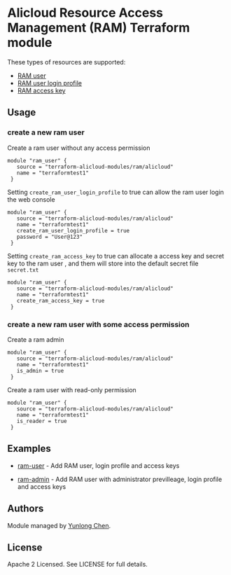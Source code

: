 # Alicloud Resource Access Management (RAM) Terraform module

These types of resources are supported:

* [RAM user](https://www.terraform.io/docs/providers/aws/r/iam_user.html)
* [RAM user login profile](https://www.terraform.io/docs/providers/aws/r/iam_user_login_profile.html)
* [RAM access key](https://www.terraform.io/docs/providers/aws/r/iam_access_key.html)

## Usage

### create a new ram user

Create a ram user without any access permission
```hcl
module "ram_user" {
   source = "terraform-alicloud-modules/ram/alicloud"
   name = "terraformtest1"
 }
```

Setting `create_ram_user_login_profile` to true can allow the ram user login the web console

```hcl
module "ram_user" {
   source = "terraform-alicloud-modules/ram/alicloud"
   name = "terraformtest1"
   create_ram_user_login_profile = true
   password = "User@123"
 }
```

Setting `create_ram_access_key` to true can allocate a access key and secret key to the ram user
, and them will store into the default secret file `secret.txt`

```hcl
module "ram_user" {
   source = "terraform-alicloud-modules/ram/alicloud"
   name = "terraformtest1"
   create_ram_access_key = true
 }
```

### create a new ram user with some access permission

Create a ram admin

```hcl
module "ram_user" {
   source = "terraform-alicloud-modules/ram/alicloud"
   name = "terraformtest1"
   is_admin = true
 }
```

Create a ram user with read-only permission

```hcl
module "ram_user" {
   source = "terraform-alicloud-modules/ram/alicloud"
   name = "terraformtest1"
   is_reader = true
 }
```

## Examples

* [ram-user](https://github.com/terraform-alicloud-modules/terraform-alicloud-ram/tree/master/examples/ram-user) - Add RAM user, login profile and access keys

* [ram-admin](https://github.com/terraform-alicloud-modules/terraform-alicloud-ram/tree/master/examples/ram-admin) - Add RAM user with administrator previlleage, login profile and access keys

<!-- BEGINNING OF PRE-COMMIT-TERRAFORM DOCS HOOK -->
<!-- END OF PRE-COMMIT-TERRAFORM DOCS HOOK -->

## Authors

Module managed by [Yunlong Chen](chenyunlong@msn.com).

## License

Apache 2 Licensed. See LICENSE for full details.
